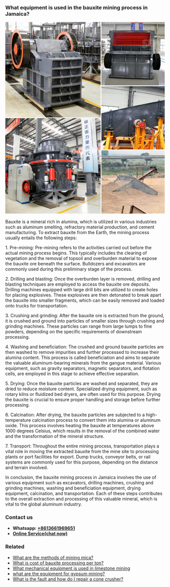 <h3>What equipment is used in the bauxite mining process in Jamaica?</h3><img src='1701742558.jpg' alt=''><p>Bauxite is a mineral rich in alumina, which is utilized in various industries such as aluminum smelting, refractory material production, and cement manufacturing. To extract bauxite from the Earth, the mining process usually entails the following steps:</p><p>1. Pre-mining: Pre-mining refers to the activities carried out before the actual mining process begins. This typically includes the clearing of vegetation and the removal of topsoil and overburden material to expose the bauxite ore beneath the surface. Bulldozers and excavators are commonly used during this preliminary stage of the process.</p><p>2. Drilling and blasting: Once the overburden layer is removed, drilling and blasting techniques are employed to access the bauxite ore deposits. Drilling machines equipped with large drill bits are utilized to create holes for placing explosives. These explosives are then detonated to break apart the bauxite into smaller fragments, which can be easily removed and loaded onto trucks for transportation.</p><p>3. Crushing and grinding: After the bauxite ore is extracted from the ground, it is crushed and ground into particles of smaller sizes through crushing and grinding machines. These particles can range from large lumps to fine powders, depending on the specific requirements of downstream processing.</p><p>4. Washing and beneficiation: The crushed and ground bauxite particles are then washed to remove impurities and further processed to increase their alumina content. This process is called beneficiation and aims to separate the valuable aluminum-bearing minerals from the gangue material. Various equipment, such as gravity separators, magnetic separators, and flotation cells, are employed in this stage to achieve effective separation.</p><p>5. Drying: Once the bauxite particles are washed and separated, they are dried to reduce moisture content. Specialized drying equipment, such as rotary kilns or fluidized bed dryers, are often used for this purpose. Drying the bauxite is crucial to ensure proper handling and storage before further processing.</p><p>6. Calcination: After drying, the bauxite particles are subjected to a high-temperature calcination process to convert them into alumina or aluminum oxide. This process involves heating the bauxite at temperatures above 1000 degrees Celsius, which results in the removal of the combined water and the transformation of the mineral structure.</p><p>7. Transport: Throughout the entire mining process, transportation plays a vital role in moving the extracted bauxite from the mine site to processing plants or port facilities for export. Dump trucks, conveyor belts, or rail systems are commonly used for this purpose, depending on the distance and terrain involved.</p><p>In conclusion, the bauxite mining process in Jamaica involves the use of various equipment such as excavators, drilling machines, crushing and grinding machines, washing and beneficiation equipment, drying equipment, calcination, and transportation. Each of these steps contributes to the overall extraction and processing of this valuable mineral, which is vital to the global aluminum industry.</p><h3>Contact us</h3><ul><li><strong>Whatsapp:&nbsp;<a href="https://wa.me/8613661969651">+8613661969651</a></strong></li><li><a href="https://swt.shibang-china.com/?git&amp;zhl&amp;What equipment is used in the bauxite mining process in Jamaica"><strong>Online Service(chat now)</strong></a></li></ul><h3>Related</h3><ul><li><a href='What are the methods of mining mica.md'>What are the methods of mining mica?</a></li><li><a href='What is cost of bauxite processing per ton.md'>What is cost of bauxite processing per ton?</a></li><li><a href='What mechanical equipment is used in limestone mining.md'>What mechanical equipment is used in limestone mining</a></li><li><a href='what are the equipment for gypsum mining.md'>what are the equipment for gypsum mining?</a></li><li><a href='What is the fault and how do I repair a cone crusher.md'>What is the fault and how do I repair a cone crusher?</a></li></ul>